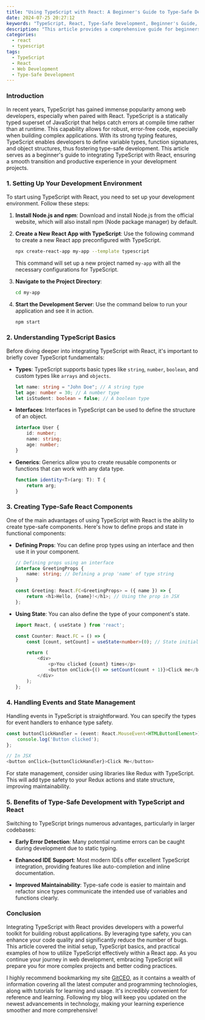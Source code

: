 ```yaml
---
title: "Using TypeScript with React: A Beginner's Guide to Type-Safe Development"
date: 2024-07-25 20:27:12
keywords: "TypeScript, React, Type-Safe Development, Beginner's Guide, JavaScript, Web Development, Frontend Development"
description: "This article provides a comprehensive guide for beginners on how to integrate TypeScript with React. It covers the benefits of type-safe development, detailed setup instructions, code examples, and best practices. As more developers shift towards TypeScript for its advantages in reducing bugs and improving code quality, understanding how to effectively use TypeScript with React has become essential. This tutorial will equip you with the knowledge to start building robust and maintainable React applications, making your development process more efficient and error-free."
categories:
  - react
  - typescript
tags:
  - TypeScript
  - React
  - Web Development
  - Type-Safe Development
---
```


### Introduction

In recent years, TypeScript has gained immense popularity among web developers, especially when paired with React. TypeScript is a statically typed superset of JavaScript that helps catch errors at compile time rather than at runtime. This capability allows for robust, error-free code, especially when building complex applications. With its strong typing features, TypeScript enables developers to define variable types, function signatures, and object structures, thus fostering type-safe development. This article serves as a beginner's guide to integrating TypeScript with React, ensuring a smooth transition and productive experience in your development projects. 

<!-- more -->

### 1. Setting Up Your Development Environment

To start using TypeScript with React, you need to set up your development environment. Follow these steps:

1. **Install Node.js and npm**: Download and install Node.js from the official website, which will also install npm (Node package manager) by default.

2. **Create a New React App with TypeScript**: Use the following command to create a new React app preconfigured with TypeScript.

   ```bash
   npx create-react-app my-app --template typescript
   ```

   This command will set up a new project named `my-app` with all the necessary configurations for TypeScript.

3. **Navigate to the Project Directory**:

   ```bash
   cd my-app
   ```

4. **Start the Development Server**: Use the command below to run your application and see it in action.

   ```bash
   npm start
   ```

### 2. Understanding TypeScript Basics

Before diving deeper into integrating TypeScript with React, it's important to briefly cover TypeScript fundamentals:

- **Types**: TypeScript supports basic types like `string`, `number`, `boolean`, and custom types like `arrays` and `objects`.

   ```typescript
   let name: string = "John Doe"; // A string type
   let age: number = 30; // A number type
   let isStudent: boolean = false; // A boolean type
   ```

- **Interfaces**: Interfaces in TypeScript can be used to define the structure of an object.

   ```typescript
   interface User {
       id: number;
       name: string;
       age: number;
   }
   ```

- **Generics**: Generics allow you to create reusable components or functions that can work with any data type.

   ```typescript
   function identity<T>(arg: T): T {
       return arg;
   }
   ```

### 3. Creating Type-Safe React Components

One of the main advantages of using TypeScript with React is the ability to create type-safe components. Here's how to define props and state in functional components:

- **Defining Props**: You can define prop types using an interface and then use it in your component.

   ```typescript
   // Defining props using an interface
   interface GreetingProps {
       name: string; // Defining a prop 'name' of type string
   }

   const Greeting: React.FC<GreetingProps> = ({ name }) => {
       return <h1>Hello, {name}!</h1>; // Using the prop in JSX
   };
   ```

- **Using State**: You can also define the type of your component's state.

   ```typescript
   import React, { useState } from 'react';

   const Counter: React.FC = () => {
       const [count, setCount] = useState<number>(0); // State initialized as a number

       return (
           <div>
               <p>You clicked {count} times</p>
               <button onClick={() => setCount(count + 1)}>Click me</button>
           </div>
       );
   };
   ```

### 4. Handling Events and State Management

Handling events in TypeScript is straightforward. You can specify the types for event handlers to enhance type safety.

```typescript
const buttonClickHandler = (event: React.MouseEvent<HTMLButtonElement>): void => {
    console.log('Button clicked');
};

// In JSX
<button onClick={buttonClickHandler}>Click Me</button>
```

For state management, consider using libraries like Redux with TypeScript. This will add type safety to your Redux actions and state structure, improving maintainability.

### 5. Benefits of Type-Safe Development with TypeScript and React

Switching to TypeScript brings numerous advantages, particularly in larger codebases:

- **Early Error Detection**: Many potential runtime errors can be caught during development due to static typing.

- **Enhanced IDE Support**: Most modern IDEs offer excellent TypeScript integration, providing features like auto-completion and inline documentation.

- **Improved Maintainability**: Type-safe code is easier to maintain and refactor since types communicate the intended use of variables and functions clearly.

### Conclusion

Integrating TypeScript with React provides developers with a powerful toolkit for building robust applications. By leveraging type safety, you can enhance your code quality and significantly reduce the number of bugs. This article covered the initial setup, TypeScript basics, and practical examples of how to utilize TypeScript effectively within a React app. As you continue your journey in web development, embracing TypeScript will prepare you for more complex projects and better coding practices.

I highly recommend bookmarking my site [GitCEO](https://gitceo.com), as it contains a wealth of information covering all the latest computer and programming technologies, along with tutorials for learning and usage. It's incredibly convenient for reference and learning. Following my blog will keep you updated on the newest advancements in technology, making your learning experience smoother and more comprehensive!